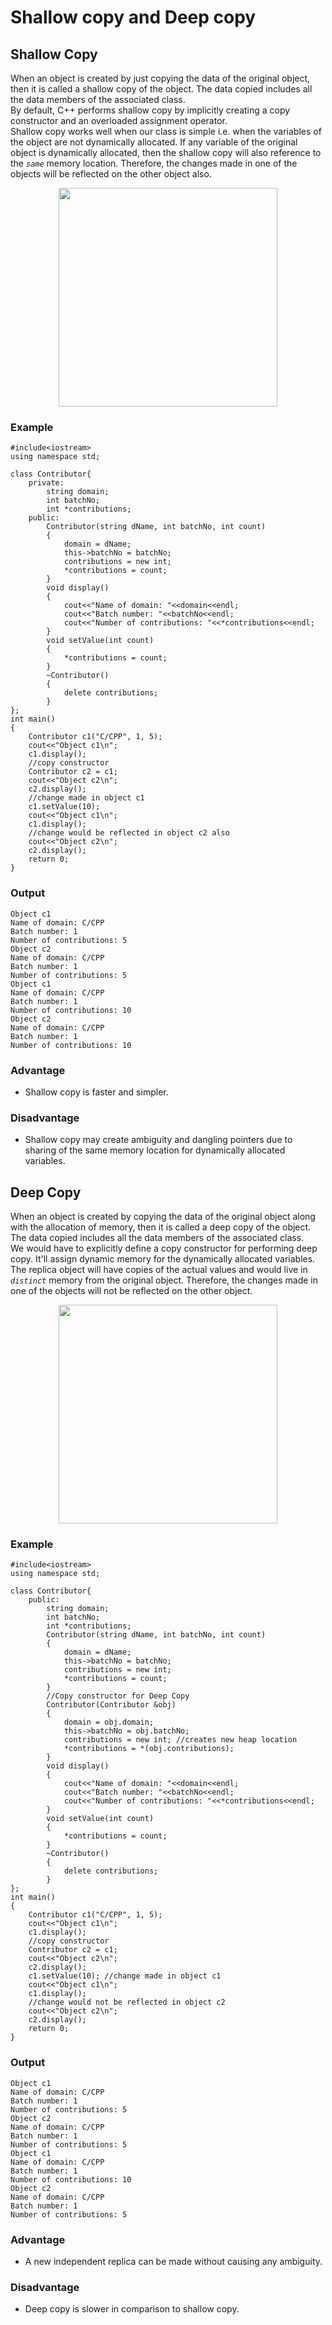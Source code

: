 # Shallow copy and Deep copy

## **Shallow Copy**

When an object is created by just copying the data of the original object, then it is called a shallow copy of the object. The data copied includes all the data members of the associated class.</br>
By default, C++ performs shallow copy by implicitly creating a copy constructor and an overloaded assignment operator.</br>
Shallow copy works well when our class is simple i.e. when the variables of the object are not dynamically allocated. If any variable of the original object is dynamically allocated, then the shallow copy will also reference to the <em>`same`</em> memory location. Therefore, the changes made in one of the objects will be reflected on the other object also.

<p align="center"> <img src="https://user-images.githubusercontent.com/61552413/135149241-49f25064-5ff7-4516-95e3-9f942d1d9792.png" height="350"> </p>

### Example

```
#include<iostream>
using namespace std;

class Contributor{
    private:
        string domain;
        int batchNo;
        int *contributions;
    public:
        Contributor(string dName, int batchNo, int count)
        {
            domain = dName;
            this->batchNo = batchNo;
            contributions = new int;
            *contributions = count;
        }
        void display()
        {
            cout<<"Name of domain: "<<domain<<endl;
            cout<<"Batch number: "<<batchNo<<endl;
            cout<<"Number of contributions: "<<*contributions<<endl;
        }
        void setValue(int count)
        {
            *contributions = count;
        }
        ~Contributor()
        {
            delete contributions;
        }
};
int main()
{
    Contributor c1("C/CPP", 1, 5);
    cout<<"Object c1\n";
    c1.display();
    //copy constructor
    Contributor c2 = c1;
    cout<<"Object c2\n";
    c2.display();
    //change made in object c1
    c1.setValue(10);
    cout<<"Object c1\n";
    c1.display();
    //change would be reflected in object c2 also
    cout<<"Object c2\n";
    c2.display();
    return 0;
}
```

### Output

```
Object c1
Name of domain: C/CPP
Batch number: 1
Number of contributions: 5
Object c2
Name of domain: C/CPP
Batch number: 1
Number of contributions: 5
Object c1
Name of domain: C/CPP
Batch number: 1
Number of contributions: 10
Object c2
Name of domain: C/CPP
Batch number: 1
Number of contributions: 10
```

### Advantage

- Shallow copy is faster and simpler.

### Disadvantage

- Shallow copy may create ambiguity and dangling pointers due to sharing of the same memory location for dynamically allocated variables.

## **Deep Copy**

When an object is created by copying the data of the original object along with the allocation of memory, then it is called a deep copy of the object. The data copied includes all the data members of the associated class.</br>
We would have to explicitly define a copy constructor for performing deep copy. It'll assign dynamic memory for the dynamically allocated variables.</br>
The replica object will have copies of the actual values and would live in <em>`distinct`</em> memory from the original object. Therefore, the changes made in one of the objects will not be reflected on the other object.

<p align="center"> <img src="https://user-images.githubusercontent.com/61552413/135153615-870061c4-9e15-44f3-9e51-79535e60f2f3.png" height="350"> </p>

### Example

```
#include<iostream>
using namespace std;

class Contributor{
    public:
        string domain;
        int batchNo;
        int *contributions;
        Contributor(string dName, int batchNo, int count)
        {
            domain = dName;
            this->batchNo = batchNo;
            contributions = new int;
            *contributions = count;
        }
        //Copy constructor for Deep Copy
        Contributor(Contributor &obj)
        {
            domain = obj.domain;
            this->batchNo = obj.batchNo;
            contributions = new int; //creates new heap location
            *contributions = *(obj.contributions);
        }
        void display()
        {
            cout<<"Name of domain: "<<domain<<endl;
            cout<<"Batch number: "<<batchNo<<endl;
            cout<<"Number of contributions: "<<*contributions<<endl;
        }
        void setValue(int count)
        {
            *contributions = count;
        }
        ~Contributor()
        {
            delete contributions;
        }
};
int main()
{
    Contributor c1("C/CPP", 1, 5);
    cout<<"Object c1\n";
    c1.display();
    //copy constructor
    Contributor c2 = c1;
    cout<<"Object c2\n";
    c2.display();
    c1.setValue(10); //change made in object c1
    cout<<"Object c1\n";
    c1.display();
    //change would not be reflected in object c2
    cout<<"Object c2\n";
    c2.display();
    return 0;
}
```

### Output

```
Object c1
Name of domain: C/CPP
Batch number: 1
Number of contributions: 5
Object c2
Name of domain: C/CPP
Batch number: 1
Number of contributions: 5
Object c1
Name of domain: C/CPP
Batch number: 1
Number of contributions: 10
Object c2
Name of domain: C/CPP
Batch number: 1
Number of contributions: 5
```

### Advantage

- A new independent replica can be made without causing any ambiguity.

### Disadvantage

- Deep copy is slower in comparison to shallow copy.
